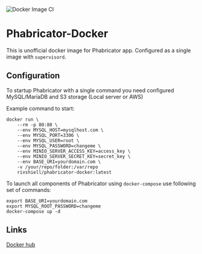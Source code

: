 ![Docker Image CI](https://github.com/ThelonKarrde/phabricator-docker/workflows/Docker%20Image%20CI/badge.svg)

# Phabricator-Docker

This is unofficial docker image for Phabricator app. Configured as a single image with `supervisord`.  

## Configuration

To startup Phabricator with a single command you need configured MySQL/MariaDB and S3 storage (Local server or AWS)

Example command to start:
```
docker run \
    --rm -p 80:80 \
    --env MYSQL_HOST=mysqlhost.com \
    --env MYSQL_PORT=3306 \
    --env MYSQL_USER=root \
    --env MYSQL_PASSWORD=changeme \
    --env MINIO_SERVER_ACCESS_KEY=access_key \
    --env MINIO_SERVER_SECRET_KEY=secret_key \
    --env BASE_URI=yourdomain.com \
    -v /your/repo/folder:/var/repo
    rivshiell/phabricator-docker:latest
```


To launch all components of Phabricator using `docker-compose` use following set of commands:
```
export BASE_URI=yourdomain.com
export MYSQL_ROOT_PASSWORD=changeme
docker-compose up -d
```

## Links
[Docker hub](https://hub.docker.com/repository/docker/rivshiell/phabricator-docker)